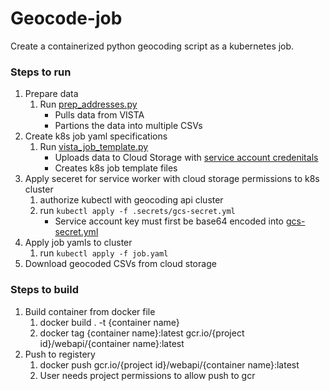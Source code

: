 # Geocode-job

Create a containerized python geocoding script as a kubernetes job.

### Steps to run
1. Prepare data
   1. Run [prep_addresses.py](vista/prep_addresses.py)
        - Pulls data from VISTA
        - Partions the data into multiple CSVs
1. Create k8s job yaml specifications
   1. Run [vista_job_template.py](vista/vista_job_template.py)
        - Uploads data to Cloud Storage with [service account credenitals](.secrets/gcs-gecode-writer.json.template)
        - Creates k8s job template files
1. Apply seceret for service worker with cloud storage permissions to k8s cluster
   1. authorize kubectl with geocoding api cluster
   1. run `kubectl apply -f .secrets/gcs-secret.yml`
        - Service account key must first be base64 encoded into [gcs-secret.yml](.secrets/gcs-secret-template.yml.jinja2)
1. Apply job yamls to cluster 
   1. run `kubectl apply -f job.yaml`
1. Download geocoded CSVs from cloud storage

### Steps to build
1.   Build container from docker file
     1. docker build . -t {container name}
     1. docker tag {container name}:latest gcr.io/{project id}/webapi/{container name}:latest
1. Push to registery
   1. docker push gcr.io/{project id}/webapi/{container name}:latest
   1. User needs project permissions to allow push to gcr
